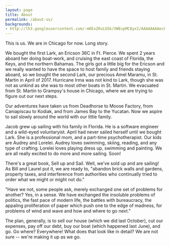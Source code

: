 ```yaml
---
layout: page
title: About
permalink: /about-us/
backgrounds:
- http://lh3.googleusercontent.com/-mKEx2RvLUSk/VWEvpMC8yxI/AAAAAAAAecE/zu07raO2VIg/s640/blogger-image-323423667.jpg
---
```

This is us. We are in Chicago for now.  Long story.  

We bought the first Lark, an Ericson 36C in Ft. Pierce.  We spent 2 years aboard her doing boat-work, and cruising the east coast of Florida, the Keys, and the northern Bahamas.  The girls got a little big for the Ericson and we really wanted to have the space to host family and friends staying aboard, so we bought the second Lark, our precious Amel Maramu, in St. Martin in April of 2017.  Hurricane Irma was not kind to Lark, though she was not as unkind as she was to most other boats in St. Martin.  We evacuated from St. Martin to Grampsy's house in Chicago, where we are trying to figure out our next steps.  

Our adventures have taken us from Deadhorse to Moose Factory, from Caniapiscau to Kodiak, and from James Bay to the Yucatan. Now we aspire to sail slowly around the world with our little family.

Jacob grew up sailing with his family in Florida. He is a software engineer and a wild-eyed voluntaryist. April had never sailed herself until we bought Lark. She is a professional mom, and a part-time psychotherapist. Our kids are Audrey and Lorelei. Audrey loves swimming, skiing, reading, and any type of crafting.  Lorelei loves playing dress up, swimming and painting.  We are all really excited to do more and more sailing. Soon!

There's a great book, Sell up and Sail.  Well, we've sold up and are sailing!  As Bill and Laurel put it, we are ready to, "abandon brick walls and gardens, property taxes, and interference from authorities who continually tried to order what we might or might not do."

"Have we not, some people ask, merely exchanged one set of problems for another?  Yes, in a sense.  We have exchanged the insoluble problems of politics, the fast pace of modern life, the battles with bureaucracy, the appaling proliferation of paper which push one to the edge of madness, for problems of wind and wave and how and where to go next."

The plan, generally, is to sell our house (which we did last October), cut our expenses, pay off our debt, buy our boat (which happened last June), and go.  Go where?  Everywhere!  What does that look like in detail?  We are not sure -- we're making it up as we go.
